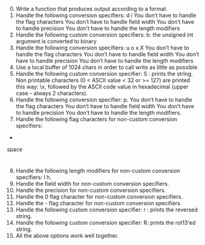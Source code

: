0. Write a function that produces output according to a format.
1. Handle the following conversion specifiers:
    d
    i
    You don’t have to handle the flag characters
    You don’t have to handle field width
    You don’t have to handle precision
    You don’t have to handle the length modifiers
2. Handle the following custom conversion specifiers:
  b: the unsigned int argument is converted to binary
3. Handle the following conversion specifiers:
  u
  o
  x
  X
  You don’t have to handle the flag characters
  You don’t have to handle field width
  You don’t have to handle precision
  You don’t have to handle the length modifiers
4. Use a local buffer of 1024 chars in order to call write as little as possible.
5. Handle the following custom conversion specifier:
  S : prints the string.
  Non printable characters (0 < ASCII value < 32 or >= 127) are printed this way: \x, followed by the ASCII code value in hexadecimal (upper case - always 2 characters).
6. Handle the following conversion specifier: p.
  You don’t have to handle the flag characters
  You don’t have to handle field width
  You don’t have to handle precision
  You don’t have to handle the length modifiers.
7. Handle the following flag characters for non-custom conversion specifiers:
  +
  space
  #
8. Handle the following length modifiers for non-custom conversion specifiers:
  l
  h.
9. Handle the field width for non-custom conversion specifiers.  
10. Handle the precision for non-custom conversion specifiers.
11. Handle the 0 flag character for non-custom conversion specifiers.
12. Handle the - flag character for non-custom conversion specifiers.
13. Handle the following custom conversion specifier:
  r : prints the reversed string.
14. Handle the following custom conversion specifier:
  R: prints the rot13'ed string.
15. All the above options work well together.  
